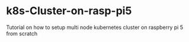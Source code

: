 # k8s-Cluster-on-rasp-pi5
Tutorial on how to setup multi node kubernetes cluster on raspberry pi 5 from scratch 
